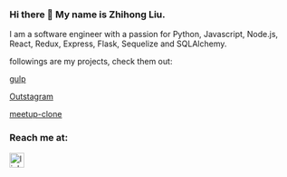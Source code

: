 ### Hi there 👋 My name is Zhihong Liu.

<!--
**zhihongliu81/zhihongliu81** is a ✨ _special_ ✨ repository because its `README.md` (this file) appears on your GitHub profile.

-->

I am a software engineer with a passion for Python, Javascript, Node.js, React, Redux, Express, Flask, Sequelize and SQLAlchemy.

followings are my projects, check them out:

[gulp](https://gulp-zhihong.herokuapp.com/)

[Outstagram](https://outstagram--app.herokuapp.com/)

[meetup-clone](https://meetup-clone-by-zhihong.herokuapp.com/)


### Reach me at:

[<img align='left' alt='linkedin' width='26px' src="https://user-images.githubusercontent.com/102339574/190435542-5a583044-f218-4a59-a43f-b7b1a4f5958a.png" />](https://www.linkedin.com/in/zhihong-liu81/)

<br />
